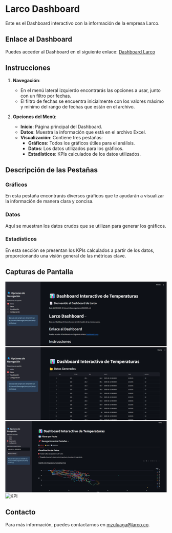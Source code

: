 # Larco Dashboard

Este es el Dashboard interactivo con la información de la empresa Larco.

## Enlace al Dashboard

Puedes acceder al Dashboard en el siguiente enlace:
[Dashboard Larco](https://hotelnock.streamlit.app/)

## Instrucciones

1. **Navegación**:
   - En el menú lateral izquierdo encontrarás las opciones a usar, junto con un filtro por fechas.
   - El filtro de fechas se encuentra inicialmente con los valores máximo y mínimo del rango de fechas que están en el archivo.

2. **Opciones del Menú**:
   - **Inicio**: Página principal del Dashboard.
   - **Datos**: Muestra la información que está en el archivo Excel.
   - **Visualización**: Contiene tres pestañas:
     - **Gráficos**: Todos los gráficos útiles para el análisis.
     - **Datos**: Los datos utilizados para los gráficos.
     - **Estadísticos**: KPIs calculados de los datos utilizados.

## Descripción de las Pestañas

### Gráficos

En esta pestaña encontrarás diversos gráficos que te ayudarán a visualizar la información de manera clara y concisa.

### Datos

Aquí se muestran los datos crudos que se utilizan para generar los gráficos.

### Estadísticos

En esta sección se presentan los KPIs calculados a partir de los datos, proporcionando una visión general de las métricas clave.

## Capturas de Pantalla

![Inicio](images/image.png)
![Datos](images/image-1.png)
![Graficos](images/image-2.png)
![KPI](image-3.png)

## Contacto

Para más información, puedes contactarnos en [mzuluaga@larco.co](mailto:mzuluaga@larco.co).
